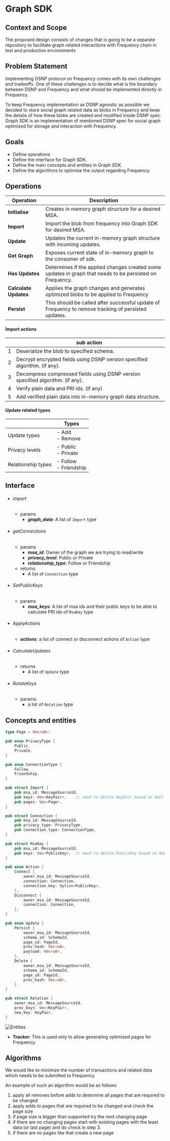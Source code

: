 # Graph SDK

## Context and Scope

The proposed design consists of changes that is going to be a separate repository to facilitate
graph related interactions with Frequency chain in test and production environments

## Problem Statement

Implementing DSNP protocol on Frequency comes with its own challenges and tradeoffs. One of these
challenges is to decide what is the boundary between DSNP and Frequency and what should be
implemented directly in Frequency.

To keep Frequency implementation as DSNP agnostic as possible we decided to store social graph
related data as blobs in Frequency and keep the details of how these blobs are created and modified
inside DSNP spec. Graph SDK is an implementation of mentioned DSNP spec for social graph optimized
for storage and interaction with Frequency.
## Goals

- Define operations
- Define the interface for Graph SDK.
- Define the main concepts and entities in Graph SDK.
- Define the algorithms to optimize the output regarding Frequency.

## Operations
| Operation  | Description |
| ------------- | ------------- |
| **Initialise**  | Creates in memory graph structure for a desired MSA.  |
| **Import**  | Import the blob from frequency into Graph SDK for desired MSA.  |
| **Update**  | Updates the current in-memory graph structure with incoming updates.  |
| **Get Graph**  | Exposes current state of in-memory graph to the consumer of sdk.  |
| **Has Updates**  | Determines if the applied changes created some updates in graph that needs to be persisted on Frequency.  |
| **Calculate Updates**  | Applies the graph changes and generates optimized blobs to be applied to Frequency  |
| **Persist**  | This should be called after successful update of Frequency to remove tracking of persisted updates.  |

#### Import actions
|  |  sub action |
| ------------- | ------------- |
| 1 | Deserialize the blob to specified schema. |
| 2 | Decrypt encrypted fields using DSNP version specified algorithm. (if any). |
| 3 | Decompress compressed fields using DSNP version specified algorithm. (if any). |
| 4 | Verify plain data and PRI ids. (if any) |
| 5 | Add verified plain data into in-memory graph data structure. |

#### Update related types
|  |  Types |
| ------------- | ------------- |
| Update types |     - Add <br /> - Remove |
| Privacy levels |     - Public <br /> - Private |
| Relationship types |     - Follow <br /> - Friendship |

## Interface

* ###### import
  * params
    * _**graph_data**_: A list of `Import` type

* ###### getConnections
  * params
    * _**msa_id**_: Owner of the graph we are trying to read/write
    * _**privacy_level**_: Public or Private
    * _**relationship_type**_: Follow or Friendship
  * returns
    *  A list of `Connection` type

* ###### SetPublicKeys
  * params
    * _**msa_keys**_: A list of msa ids and their public keys to be able to calculate PRI ids of
`MsaKey` type

* ###### ApplyActions
  * _**actions**_: a list of connect or disconnect actions of `Action` type

* ###### CalculateUpdates
    * returns
        * A list of `Update` type

* ###### RotateKeys
  * params:
    * a list of `Rotation` type

## Concepts and entities

```rust
type Page = Vec<u8>;

pub enum PrivacyType {
    Public,
    Private,
}

pub enum ConnectionType {
    Follow,
    Friendship,
}

pub struct Import {
    pub msa_id: MessageSourceId,
    pub keys: Vec<KeyPair>,    // need to define KeyPair based on NaCl library
    pub pages: Vec<Page>,
}

pub struct Connection {
    pub msa_id: MessageSourceId,
    pub privacy_type: PrivacyType,
    pub connection_type: ConnectionType,
}

pub struct MsaKey {
    pub msa_id: MessageSourceId,
    pub keys: Vec<PublicKey>,  // need to define PublicKey based on NaCl library
}

pub enum Action {
    Connect {
        owner_msa_id: MessageSourceId,
        connection: Connection,
        connection_key: Option<PublicKey>,
    },
    Disconnect {
        owner_msa_id: MessageSourceId,
        connection: Connection,
    },
}

pub enum Update {
    Persist {
        owner_msa_id: MessageSourceId,
        schema_id: SchemaId,
        page_id: PageId,
        prev_hash: Vec<u8>,
        payload: Vec<u8>,
    },
    Delete {
        owner_msa_id: MessageSourceId,
        schema_id: SchemaId,
        page_id: PageId,
        prev_hash: Vec<u8>,
    },
}

pub struct Rotation {
    owner_msa_id: MessageSourceId,
    prev_keys: Vec<KeyPair>,
    new_key: KeyPair,
}
```

![Entities](https://user-images.githubusercontent.com/9152501/222261121-185d4d9d-1ecb-4ffa-8fe0-8612e58d7b27.png)

* **Tracker**: This is used only to allow generating optimized pages for Frequency.

## Algorithms

We would like to minimize the number of transactions and related data which needs to be submitted to
Frequency.

An example of such an algorithm would be as follows
1. apply all removes before adds to determine all pages that are required to be changed
2. apply adds to pages that are required to be changed and check the page size
3. if page size is bigger than supported try the next changing page
4. if there are no changing pages start with existing pages with the least data (or last page)
and do check in step 3.
5. if there are no pages like that create a new page
